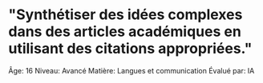 # "Synthétiser des idées complexes dans des articles académiques en utilisant des citations appropriées."

Âge: 16
Niveau: Avancé
Matière: Langues et communication
Évalué par: IA